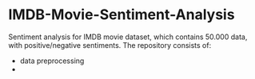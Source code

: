 # IMDB-Movie-Sentiment-Analysis

Sentiment analysis for IMDB movie dataset, which contains 50.000 data, with positive/negative sentiments. 
The repository consists of: 
- data preprocessing
- 
